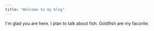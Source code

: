 ```yaml
---
title: "Welcome to my blog"
---
```


I'm glad you are here. I plan to talk about fish. Goldfish are my facorite.
